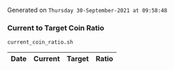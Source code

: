 Generated on `Thursday 30-September-2021 at 09:58:48`

### Current to Target Coin Ratio
`current_coin_ratio.sh`

Date|Current|Target|Ratio
---|---|---|---

